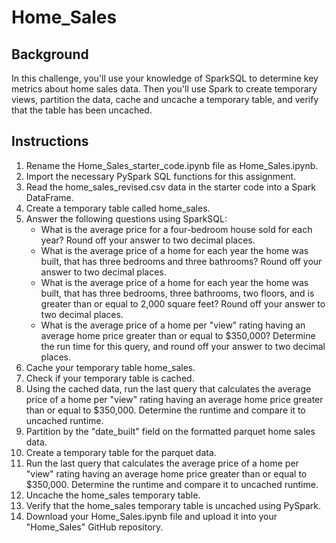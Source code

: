 # Home_Sales
## Background
In this challenge, you'll use your knowledge of SparkSQL to determine key metrics about home sales data. Then you'll use Spark to create temporary views, partition the data, cache and uncache a temporary table, and verify that the table has been uncached.
## Instructions
1.	Rename the Home_Sales_starter_code.ipynb file as Home_Sales.ipynb.
2.	Import the necessary PySpark SQL functions for this assignment.
3.	Read the home_sales_revised.csv data in the starter code into a Spark DataFrame.
4.	Create a temporary table called home_sales.
5.	Answer the following questions using SparkSQL:
    *	What is the average price for a four-bedroom house sold for each year? Round off your answer to two decimal places.
    *	What is the average price of a home for each year the home was built, that has three bedrooms and three bathrooms? Round off your answer to two decimal places.
    *	What is the average price of a home for each year the home was built, that has three bedrooms, three bathrooms, two floors, and is greater than or equal to 2,000 square feet? Round off your answer to two decimal places.
    *	What is the average price of a home per "view" rating having an average home price greater than or equal to $350,000? Determine the run time for this query, and round off your answer to two decimal places.
6.	Cache your temporary table home_sales.
7.	Check if your temporary table is cached.
8.	Using the cached data, run the last query that calculates the average price of a home per "view" rating having an average home price greater than or equal to $350,000. Determine the runtime and compare it to uncached runtime.
9.	Partition by the "date_built" field on the formatted parquet home sales data.
10.	Create a temporary table for the parquet data.
11.	Run the last query that calculates the average price of a home per "view" rating having an average home price greater than or equal to $350,000. Determine the runtime and compare it to uncached runtime.
12.	Uncache the home_sales temporary table.
13.	Verify that the home_sales temporary table is uncached using PySpark.
14.	Download your Home_Sales.ipynb file and upload it into your "Home_Sales" GitHub repository.

